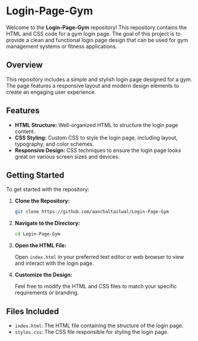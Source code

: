 # Login-Page-Gym

Welcome to the **Login-Page-Gym** repository! This repository contains the HTML and CSS code for a gym login page. The goal of this project is to provide a clean and functional login page design that can be used for gym management systems or fitness applications.

## Overview

This repository includes a simple and stylish login page designed for a gym. The page features a responsive layout and modern design elements to create an engaging user experience.

## Features

- **HTML Structure:** Well-organized HTML to structure the login page content.
- **CSS Styling:** Custom CSS to style the login page, including layout, typography, and color schemes.
- **Responsive Design:** CSS techniques to ensure the login page looks great on various screen sizes and devices.

## Getting Started

To get started with the repository:

1. **Clone the Repository:**

   ```bash
   git clone https://github.com/aanchaltailwal/Login-Page-Gym
   ```

2. **Navigate to the Directory:**

   ```bash
   cd Login-Page-Gym
   ```

3. **Open the HTML File:**

   Open `index.html` in your preferred text editor or web browser to view and interact with the login page.

4. **Customize the Design:**

   Feel free to modify the HTML and CSS files to match your specific requirements or branding.

## Files Included

- `index.html`: The HTML file containing the structure of the login page.
- `styles.css`: The CSS file responsible for styling the login page.

